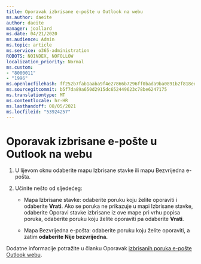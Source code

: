 ```yaml
---
title: Oporavak izbrisane e-pošte u Outlook na webu
ms.author: daeite
author: daeite
manager: joallard
ms.date: 04/21/2020
ms.audience: Admin
ms.topic: article
ms.service: o365-administration
ROBOTS: NOINDEX, NOFOLLOW
localization_priority: Normal
ms.custom:
- "8000011"
- "1996"
ms.openlocfilehash: ff252b7fab1aaba9f4e27866b7296ff0bada9ba0891b2f818eda4b7e7a3a3c31
ms.sourcegitcommit: b5f7da89a650d2915dc652449623c78be6247175
ms.translationtype: MT
ms.contentlocale: hr-HR
ms.lasthandoff: 08/05/2021
ms.locfileid: "53924257"
---
```

# <a name="recover-deleted-email-in-outlook-on-the-web"></a>Oporavak izbrisane e-pošte u Outlook na webu

1. U lijevom oknu odaberite mapu Izbrisane stavke ili mapu Bezvrijedna e-pošta.

2. Učinite nešto od sljedećeg:

    - Mapa Izbrisane stavke: odaberite poruku koju želite oporaviti i odaberite **Vrati**. Ako se poruka ne prikazuje u mapi  Izbrisane stavke, odaberite Oporavi stavke izbrisane iz ove mape pri vrhu popisa poruka, odaberite poruku koju želite oporaviti pa odaberite **Vrati**.

    - Mapa Bezvrijedna e-pošta: odaberite poruku koju želite oporaviti, a zatim **odaberite Nije bezvrijedna.**

Dodatne informacije potražite u članku Oporavak [izbrisanih poruka e-pošte Outlook webu](https://support.office.com/article/a8ca78ac-4721-4066-95dd-571842e9fb11).
